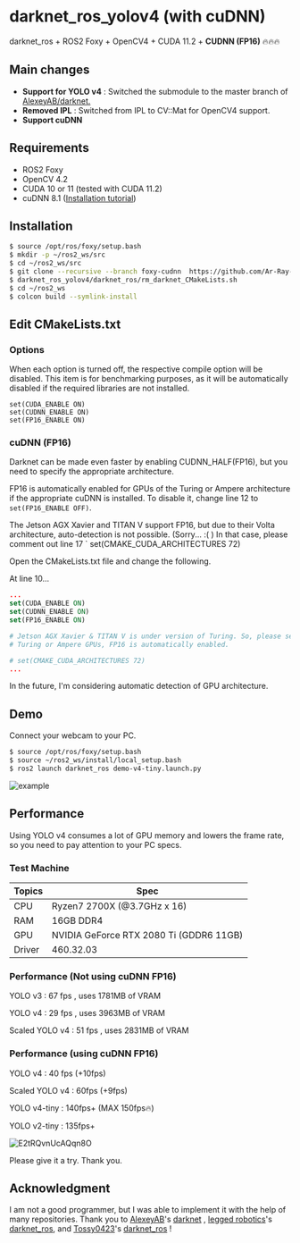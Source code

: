 # darknet_ros_yolov4 (with cuDNN)
darknet_ros + ROS2 Foxy + OpenCV4 + CUDA 11.2 + __CUDNN (FP16)__ :fire::fire::fire:

## Main changes
- __Support for YOLO v4__ : Switched the submodule to the master branch of [AlexeyAB/darknet.](https://github.com/AlexeyAB/darknet)
- __Removed IPL__ : Switched from IPL to CV::Mat for OpenCV4 support.
- __Support cuDNN__

## Requirements
- ROS2 Foxy
- OpenCV 4.2
- CUDA 10 or 11 (tested with CUDA 11.2)
- cuDNN 8.1 ([Installation tutorial](https://docs.nvidia.com/deeplearning/cudnn/install-guide/index.html))

## Installation
```bash
$ source /opt/ros/foxy/setup.bash
$ mkdir -p ~/ros2_ws/src
$ cd ~/ros2_ws/src
$ git clone --recursive --branch foxy-cudnn  https://github.com/Ar-Ray-code/darknet_ros_yolov4.git
$ darknet_ros_yolov4/darknet_ros/rm_darknet_CMakeLists.sh
$ cd ~/ros2_ws
$ colcon build --symlink-install
```
## Edit CMakeLists.txt

### Options

When each option is turned off, the respective compile option will be disabled. This item is for benchmarking purposes, as it will be automatically disabled if the required libraries are not installed.

```
set(CUDA_ENABLE ON)
set(CUDNN_ENABLE ON)
set(FP16_ENABLE ON)
```

### cuDNN (FP16)

Darknet can be made even faster by enabling CUDNN_HALF(FP16), but you need to specify the appropriate architecture. 

FP16 is automatically enabled for GPUs of the Turing or Ampere architecture if the appropriate cuDNN is installed. To disable it, change line 12 to `set(FP16_ENABLE OFF)`.

The Jetson AGX Xavier and TITAN V support FP16, but due to their Volta architecture, auto-detection is not possible. (Sorry... :( )
In that case, please comment out line 17 ` set(CMAKE_CUDA_ARCHITECTURES 72)

Open the CMakeLists.txt file and change the following.

At line 10...

```cmake
...
set(CUDA_ENABLE ON)
set(CUDNN_ENABLE ON)
set(FP16_ENABLE ON)

# Jetson AGX Xavier & TITAN V is under version of Turing. So, please set manually.
# Turing or Ampere GPUs, FP16 is automatically enabled.

# set(CMAKE_CUDA_ARCHITECTURES 72)
...
```

In the future, I'm considering automatic detection of GPU architecture.

## Demo

Connect your webcam to your PC.

```bash
$ source /opt/ros/foxy/setup.bash
$ source ~/ros2_ws/install/local_setup.bash
$ ros2 launch darknet_ros demo-v4-tiny.launch.py
```

![example](https://user-images.githubusercontent.com/67567093/117596596-a2c8db00-b17e-11eb-90f9-146212e64567.png)

## Performance

Using YOLO v4 consumes a lot of GPU memory and lowers the frame rate, so you need to pay attention to your PC specs.

### Test Machine

| Topics | Spec                                    |
| ------ | --------------------------------------- |
| CPU    | Ryzen7 2700X (@3.7GHz x 16)             |
| RAM    | 16GB DDR4                               |
| GPU    | NVIDIA GeForce RTX 2080 Ti (GDDR6 11GB) |
| Driver | 460.32.03                               |

### Performance (Not using cuDNN FP16)

YOLO v3 : 67 fps , uses 1781MB of VRAM

YOLO v4 : 29 fps , uses 3963MB of VRAM

Scaled YOLO v4 : 51 fps , uses 2831MB of VRAM

### Performance (using cuDNN FP16)

YOLO v4 : 40 fps (+10fps)

Scaled YOLO v4 : 60fps (+9fps)

YOLO v4-tiny : 140fps+ (MAX 150fps:fire:)

YOLO v2-tiny : 135fps+



![E2tRQvnUcAQqn8O](https://user-images.githubusercontent.com/67567093/121984014-35d3e100-cdcd-11eb-9959-b1063a9a0b2b.jpeg)


Please give it a try. Thank you.



## Acknowledgment
 I am not a good programmer, but I was able to implement it with the help of many repositories. Thank you to [AlexeyAB](https://github.com/AlexeyAB)'s [darknet](https://github.com/AlexeyAB/darknet) , [legged robotics](https://github.com/leggedrobotics)'s [darknet_ros](https://github.com/leggedrobotics/darknet_ros), and [Tossy0423](https://github.com/Tossy0423/)'s [darknet_ros](https://github.com/Tossy0423/yolov4-for-darknet_ros/) !

